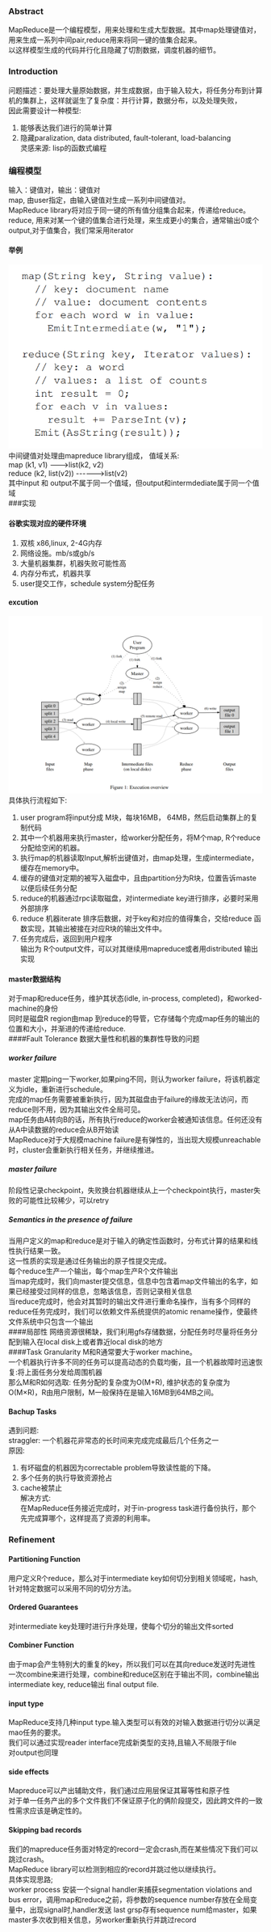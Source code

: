 ### Abstract
MapReduce是一个编程模型，用来处理和生成大型数据。其中map处理键值对，用来生成一系列中间pair,reduce用来将同一键的值集合起来。<br/>
以这样模型生成的代码并行化且隐藏了切割数据，调度机器的细节。<br/>
### Introduction
问题描述：要处理大量原始数据，并生成数据，由于输入较大，将任务分布到计算机的集群上，这样就诞生了复杂度：并行计算，数据分布，以及处理失败，<br/>
因此需要设计一种模型:<br/>
1. 能够表达我们进行的简单计算<br/>
2. 隐藏paralization, data distributed, fault-tolerant, load-balancing<br/>
灵感来源: lisp的函数式编程<br/>
### 编程模型
输入：键值对，输出：键值对<br/>
map, 由user指定，由输入键值对生成一系列中间键值对。<br/>
MapReduce library将对应于同一键的所有值分组集合起来，传递给reduce。<br/>
reduce, 用来对某一个键的值集合进行处理，来生成更小的集合，通常输出0或个output,对于值集合，我们常采用iterator<br/>
#### 举例
![](https://raw.githubusercontent.com/cookieli/image/master/distributed_system/mapreduce_word.png) 
中间键值对处理由mapreduce library组成，
值域关系: <br/>
map (k1, v1)  --->list(k2, v2)<br/>
reduce (k2, list(v2)) ------>list(v2)<br/>
其中input 和 output不属于同一个值域，但output和intermdediate属于同一个值域<br/>
###实现
#### 谷歌实现对应的硬件环境
1. 双核 x86,linux, 2-4G内存<br/>
2. 网络设施。mb/s或gb/s<br/>
3. 大量机器集群，机器失败可能性高<br/>
4. 内存分布式，机器共享<br/>
5. user提交工作，schedule system分配任务<br/>
#### excution
![](https://raw.githubusercontent.com/cookieli/image/master/distributed_system/mapReduce_execution.png) 
具体执行流程如下:<br/>
1. user program将input分成 M块，每块16MB， 64MB，然后启动集群上的复制代码<br/>
2. 其中一个机器用来执行master，给worker分配任务，将M个map, R个reduce分配给空闲的机器。<br/>
3. 执行map的机器读取Input,解析出键值对，由map处理，生成intermediate，缓存在memory中。<br/>
4. 缓存的键值对定期的被写入磁盘中，且由partition分为R块，位置告诉maste以便后续任务分配<br/>
5. reduce的机器通过rpc读取磁盘，对intermediate key进行排序，必要时采用外部排序<br/>
6. reduce 机器iterate 排序后数据，对于key和对应的值得集合，交给reduce 函数实现，其输出被接在对应R块的输出文件中。<br/>
7. 任务完成后，返回到用户程序<br/>
输出为 R个output文件，可以对其继续用mapreduce或者用distributed 输出实现<br/>
#### master数据结构
对于map和reduce任务，维护其状态(idle, in-process, completed)，和worked-machine的身份<br/>
同时是磁盘R region由map 到reduce的导管，它存储每个完成map任务的输出的位置和大小，并渐进的传递给reduce.<br/>
####Fault Tolerance
数据大量性和机器的集群性导致的问题<br/>
##### worker failure
master 定期ping一下worker,如果ping不同，则认为worker failure，将该机器定义为idle，重新进行schedule。<br/>
完成的map任务需要被重新执行，因为其磁盘由于failure的缘故无法访问，而reduce则不用，因为其输出文件全局可见。<br/>
map任务由A转向B的话，所有执行reduce的worker会被通知该信息。任何还没有从A中读数据的reduce会从B开始读<br/>
MapReduce对于大规模machine failure是有弹性的，当出现大规模unreachable时，cluster会重新执行相关任务，并继续推进。<br/>
##### master failure
阶段性记录checkpoint，失败换台机器继续从上一个checkpoint执行，master失败的可能性比较稀少，可以retry<br/>
##### Semantics in the presence of failure
当用户定义的map和reduce是对于输入的确定性函数时，分布式计算的结果和线性执行结果一致。<br/>
这一性质的实现是通过任务输出的原子性提交完成。<br/>
每个reduce生产一个输出，每个map生产R个文件输出<br/>
当map完成时，我们向master提交信息，信息中包含着map文件输出的名字，如果已经接受过同样的信息，忽略该信息，否则记录相关信息<br/>
当reduce完成时，他会对其暂时的输出文件进行重命名操作，当有多个同样的reduce任务完成时，我们可以依赖文件系统提供的atomic rename操作，使最终文件系统中只包含一个输出<br/>
####局部性
网络资源很稀缺，我们利用gfs存储数据，分配任务时尽量将任务分配到输入在local disk上或者靠近local disk的地方<br/>
####Task Granularity
M和R通常要大于worker machine。<br/>
一个机器执行许多不同的任务可以提高动态的负载均衡，且一个机器故障时迅速恢复:将上面任务分发给周围机器<br/>
那么M和R如何选取:
任务分配的复杂度为O(M+R), 维护状态的复杂度为O(M×R)，R由用户限制，M一般保持在是输入16MB到64MB之间。<br/>
#### Bachup Tasks
遇到问题:<br/>
straggler: 一个机器花非常态的长时间来完成完成最后几个任务之一<br/>
原因:<br/>
1. 有坏磁盘的机器因为correctable problem导致读性能的下降。<br/>
2. 多个任务的执行导致资源抢占<br/>
3. cache被禁止<br/>
解决方式:<br/>
在MapReduce任务接近完成时，对于in-progress task进行备份执行，那个先完成算哪个，这样提高了资源的利用率。<br/>
### Refinement

#### Partitioning Function
用户定义R个reduce，那么对于intermediate key如何切分到相关领域呢，hash,针对特定数据可以采用不同的切分方法。<br/>
#### Ordered Guarantees
对intermediate key处理时进行升序处理，使每个切分的输出文件sorted<br/>
#### Combiner Function
由于map会产生特别大的重复的key，所以我们可以在其向reduce发送时先进性一次combine来进行处理，combine和reduce区别在于输出不同，combine输出intermediate key, reduce输出 final output file.<br/>
#### input type
MapReduce支持几种input type.输入类型可以有效的对输入数据进行切分以满足mao任务的要求。<br/>
我们可以通过实现reader interface完成新类型的支持,且输入不局限于file<br/>
对output也同理<br/>
#### side effects
Mapreduce可以产出辅助文件，我们通过应用层保证其幂等性和原子性<br/>
对于单一任务产出的多个文件我们不保证原子化的俩阶段提交，因此跨文件的一致性需求应该是确定性的。<br/>
#### Skipping bad records
我们的mapreduce任务面对特定的record一定会crash,而在某些情况下我们可以跳过crash。<br/>
MapReduce library可以检测到相应的record并跳过他以继续执行。<br/>
具体实现思路;<br/>
worker process 安装一个signal handler来捕获segmentation violations and bus error，调用map和reduce之前，将参数的sequence number存放在全局变量中，出现signal时,handler发送 last grsp存有sequence num给master，如果master多次收到相关信息，另worker重新执行并跳过record<br/>

